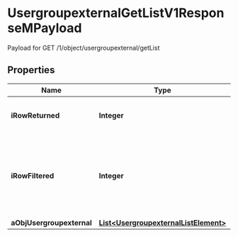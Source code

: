 

# UsergroupexternalGetListV1ResponseMPayload

Payload for GET /1/object/usergroupexternal/getList

## Properties

| Name | Type | Description | Notes |
|------------ | ------------- | ------------- | -------------|
|**iRowReturned** | **Integer** | The number of rows returned |  |
|**iRowFiltered** | **Integer** | The number of rows matching your filters (if any) or the total number of rows |  |
|**aObjUsergroupexternal** | [**List&lt;UsergroupexternalListElement&gt;**](UsergroupexternalListElement.md) |  |  |



